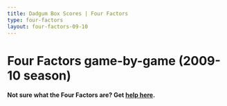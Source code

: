 ```yaml
---
title: Dadgum Box Scores | Four Factors
type: four-factors
layout: four-factors-09-10
---
```


# Four Factors game-by-game (2009-10 season)

#### Not sure what the Four Factors are? Get [help here](https://cbbstatshelp.com/four-factors/intro/).